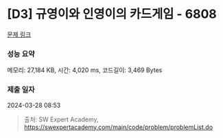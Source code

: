 # [D3] 규영이와 인영이의 카드게임 - 6808 

[문제 링크](https://swexpertacademy.com/main/code/problem/problemDetail.do?contestProbId=AWgv9va6HnkDFAW0) 

### 성능 요약

메모리: 27,184 KB, 시간: 4,020 ms, 코드길이: 3,469 Bytes

### 제출 일자

2024-03-28 08:53



> 출처: SW Expert Academy, https://swexpertacademy.com/main/code/problem/problemList.do